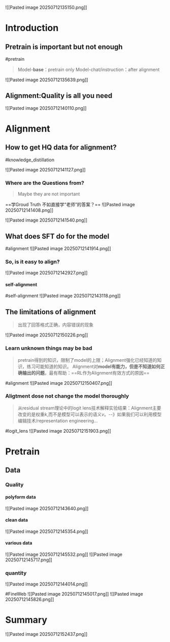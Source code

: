 ![[Pasted image 20250712135150.png]]

# Introduction
## Pretrain is important but not enough
#pretrain
> Model-**base**：pretrain only
> Model-chat/instruction：after alignment

![[Pasted image 20250712135639.png]]

## Alignment:Quality is all you need
![[Pasted image 20250712140110.png]]

# Alignment

## How to get HQ data for alignment?
#knowledge_distillation 

![[Pasted image 20250712141127.png]]
### Where are the Questions from?
> Maybe they are not important

==学Groud Truth 不如直接学“老师”的答案？==
![[Pasted image 20250712141408.png]]

![[Pasted image 20250712141540.png]]

## What does SFT do for the model
#alignment
![[Pasted image 20250712141914.png]]

### So, is it easy to align?
![[Pasted image 20250712142927.png]]
#### self-alignment
#self-alignment
![[Pasted image 20250712143118.png]]

## The limitations of alignment
> 出现了回答格式正确，内容错误的现象

![[Pasted image 20250712150226.png]]
### Learn unknown things may be bad
> pretrain得到的知识，限制了model的上限；Alignment强化已经知道的知识，练习可能知道的知识。
> Alignment对**model有能力，但是不知道如何正确输出的问题**，最有帮助：==RL作为Alignment有效方式的原因==

#alignment 
![[Pasted image 20250712150407.png]]

### Aligtment dose not change the model thoroughly
> 从residual stream理论中的logit lens技术解释实验结果：Alignment主要改变的是权重$k$,而不是模型可以表示的语义$v$。--》如果我们可以利用模型编辑技术/representation engineering...

#logit_lens 
![[Pasted image 20250712151903.png]]
# Pretrain
## Data
### Quality
#### polyform data
![[Pasted image 20250712143640.png]]
#### clean data
![[Pasted image 20250712145354.png]]

#### various data
![[Pasted image 20250712145532.png]]
![[Pasted image 20250712145717.png]]
### quantity
![[Pasted image 20250712144014.png]]

#FineWeb
![[Pasted image 20250712145017.png]]
![[Pasted image 20250712145826.png]]
# Summary
![[Pasted image 20250712152437.png]]
